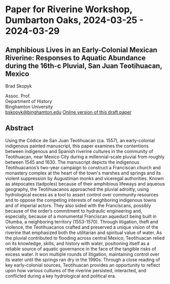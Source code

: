 # Paper for Riverine Workshop, Dumbarton Oaks, 2024-03-25 - 2024-03-29

## Amphibious Lives in an Early-Colonial Mexican Riverine: Responses to Aquatic Abundance during the 16th-c Pluvial, San Juan Teotihuacan, Mexico

Brad Skopyk

Assoc. Prof.  
Department of History  
Binghamton University  
[bskopyk\@binghamton.edu](mailto:bskopyk@binghamton.edu)
[Online version of this draft paper](https://brad-skopyk.github.io/sjt.html)

## Abstract

Using the Códice de San Juan Teotihuacan (ca. 1557), an early-colonial indigenous painted manuscript, this paper examines the contentions between indigenous and Spanish riverine cultures in the community of Teotihuacan, near Mexico City during a millennial-scale pluvial from roughly between 1545 and 1630. The manuscript depicts the indigenous Teotihuacanos’s two-year campaign to construct a Franciscan church and monastery complex at the heart of the town's marshes and springs and its violent suppression by Augustinian monks and viceregal authorities. Known as atepocates (tadpoles) because of their amphibious lifeways and aqueous geography, the Teotihuacanos approached the pluvial adroitly, using hydrological excess as a tool to assert control over community resources and to oppose the competing interests of neighboring indigenous towns and of imperial actors. They also sided with the Franciscans, possibly because of the order’s commitment to hydraulic engineering and, especially, because of a monumental Franciscan aqueduct being built in Otumba, a neighboring territory (1553-1570). Through litigation, theft and violence, the Teotihuacanos crafted and preserved a unique vision of the riverine that emphasized both the utilitarian and spiritual value of water. As the pluvial contributed to flooding across central Mexico, Teotihuacan relied on its knowledge, skills, and history with water, positioning itself as a reliable source of aquatic governance in the face of the tangible risks of excess water. It won multiple rounds of litigation, maintaining control over its water until the springs ran dry in the 1990s. Through a close reading of key early-colonial sources, Teotihuacan provides an opportunity to reflect upon how various cultures of the riverine persisted, interacted, and conflicted during a key hydrological and political era.

